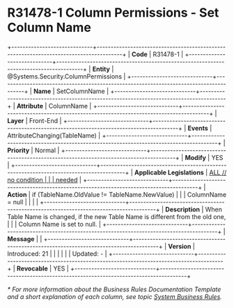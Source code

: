 ﻿---
erp.type: front-end-business-rule
erp.entity: Systems.Security.ColumnPermissions
---

# R31478-1 Column Permissions - Set Column Name
+-----------------------------+---------------------------------------------------------------------------------------+
| **Code**                    | R31478-1                                                                              |
+-----------------------------+---------------------------------------------------------------------------------------+
| **Entity**                  | @Systems.Security.ColumnPermissions                                                   |
+-----------------------------+---------------------------------------------------------------------------------------+
| **Name**                    | SetColumnName                                                                         |
+-----------------------------+---------------------------------------------------------------------------------------+
| **Attribute**               | ColumnName                                                                            |
+-----------------------------+---------------------------------------------------------------------------------------+
| **Layer**                   | Front-End                                                                             |
+-----------------------------+---------------------------------------------------------------------------------------+
| **Events**                  | AttributeChanging(TableName)                                                          |
+-----------------------------+---------------------------------------------------------------------------------------+
| **Priority**                | Normal                                                                                |
+-----------------------------+---------------------------------------------------------------------------------------+
| **Modify**                  | YES                                                                                   |
+-----------------------------+---------------------------------------------------------------------------------------+
| **Applicable Legislations** | [ALL // no condition                                                                  |
|                             | needed](xref:applicable-legislations)                                                 |
+-----------------------------+---------------------------------------------------------------------------------------+
| **Action**                  | if (TableName.OldValue != TableName.NewValue)                                         |
|                             | ColumnName = null                                                                     |
|                             |                                                                                       |
+-----------------------------+---------------------------------------------------------------------------------------+
| **Description**             | When Table Name is changed, if the new Table Name is different from the old one,      |
|                             | Column Name is set to null.                                                           |
+-----------------------------+---------------------------------------------------------------------------------------+
| **Message**                 |                                                                                       |
+-----------------------------+---------------------------------------------------------------------------------------+
| **Version**                 | Introduced: 21                                                                        |
|                             |                                                                                       |
|                             | Updated: -                                                                            |
+-----------------------------+---------------------------------------------------------------------------------------+
| **Revocable**               | YES                                                                                   |
+-----------------------------+---------------------------------------------------------------------------------------+

*\* For more information about the Business Rules Documentation Template and a short explanation of each column, see
topic [System Business Rules](../templates/template-description-system-business-rules.md).*
